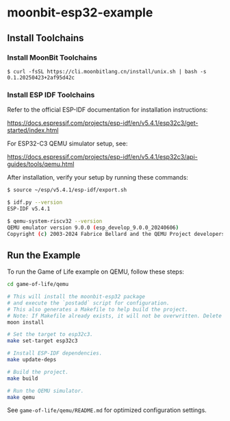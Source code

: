 # moonbit-esp32-example

## Install Toolchains

### Install MoonBit Toolchains

```
$ curl -fsSL https://cli.moonbitlang.cn/install/unix.sh | bash -s 0.1.20250423+2af95d42c
```

### Install ESP IDF Toolchains

Refer to the official ESP-IDF documentation for installation instructions:

https://docs.espressif.com/projects/esp-idf/en/v5.4.1/esp32c3/get-started/index.html

For ESP32-C3 QEMU simulator setup, see:

https://docs.espressif.com/projects/esp-idf/en/v5.4.1/esp32c3/api-guides/tools/qemu.html

After installation, verify your setup by running these commands:

```bash
$ source ~/esp/v5.4.1/esp-idf/export.sh

$ idf.py --version          
ESP-IDF v5.4.1

$ qemu-system-riscv32 --version
QEMU emulator version 9.0.0 (esp_develop_9.0.0_20240606)
Copyright (c) 2003-2024 Fabrice Bellard and the QEMU Project developers
```

## Run the Example

To run the Game of Life example on QEMU, follow these steps:

```bash
cd game-of-life/qemu

# This will install the moonbit-esp32 package
# and execute the `postadd` script for configuration.
# This also generates a Makefile to help build the project.
# Note: If Makefile already exists, it will not be overwritten. Delete it if you want to regenerate it.
moon install

# Set the target to esp32c3.
make set-target esp32c3

# Install ESP-IDF dependencies.
make update-deps

# Build the project.
make build

# Run the QEMU simulator.
make qemu
```

See `game-of-life/qemu/README.md` for optimized configuration settings.
